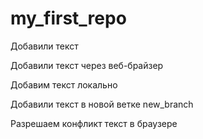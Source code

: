 ﻿# my_first_repo

Добавили текст

Добавили текст через веб-брайзер

Добавим текст локально

Добавили текст в новой ветке new_branch

Разрешаем конфликт текст в браузере
